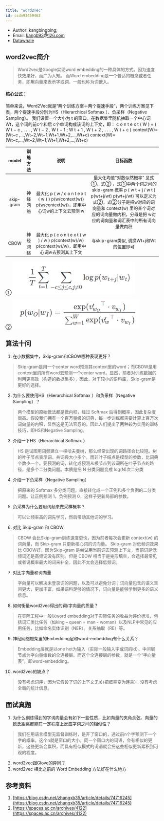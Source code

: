 ```yaml
---
title: "word2vec"
id: csdn93459463
---
```


*   Author: kangbingbing;
*   Email: kangb93@126.com
*   [Datawhale](https://blog.csdn.net/Datawhale/article/details/85100466)

## word2vec简介

> Word2vec是Google实现word embedding的一种具体的方式。因为速度快效果好，而广为人知。 而Word embedding是一个普适的概念或者任务，即用向量来表示字或词，一般也称为词嵌入。

#### 核心公式：

简单来说，Word2Vec就是“两个训练方案＋两个提速手段”，两个训练方案见下表，两个提速手段分别为HS（Hierarchical Softmax ）、负采样（Negative Sampling）。 我们设置一个大小为 t 的窗口，在数据集里随机抽取一个中心词Wt，这个词的前c个和后 c个单词构成该词的上下文，即：
c o n t e x t ( W ) = ( W t − c , . . . , W t − 2 , W t − 1 ; W t + 1 , W t + 2 , . . . , W t + c ) context(W)=(Wt−c ,...,Wt−2,Wt−1;Wt+1,Wt+2,...,Wt+c) context(W)=(Wt−c,...,Wt−2,Wt−1;Wt+1,Wt+2,...,Wt+c)

| model | 训练方法 | 说明 | 目标函数 |
| :-: | :-: | :-: | :-: |
| skip-gram | 神经网络 | 最大化 p ( w / c o n t e x t ( w ) ) p(w/context(w)) p(w/context(w))，即用中心词w的上下文去预测 w | 最大化均值“对数似然概率” 见式①、式② ，式①中两个词之间的 skip-gram 概率 p ( w t + j / w t ) p(wt+j/wt) p(wt+j/wt) 可以定义为式②，式②分子是把w对应的词向量和 context(w) 里的某个词对应的词向量做内积，分母是把 w对应的词向量和词汇表中的所有词向量做内积 |
| CBOW | 神经网络 | 最大化 p ( c o n t e x t ( w ) / w ) p(context(w)/w) p(context(w)/w)，即用中心词w去预测其上下文 | 与skip-gram类似, 调换Wt+j和Wt的位置即可 |

①
![在这里插入图片描述](../img/c8c501c6ce62c7c70f3eec8465605ded.png)

②
![在这里插入图片描述](../img/8f93989cb776d6154b5e3195399eead3.png)

## 算法十问

1.  在小数据集中，Skip-gram和CBOW哪种表现更好？

> Skip-gram是用一个center word预测其context里的word；而CBOW是用context里的所有word去预测一个center word。显然，前者对训练数据的利用更高效（构造的数据集多），因此，对于较小的语料库，Skip-gram是更好的选择。

2.  为什么要使用HS（Hierarchical Softmax ）和负采样（Negative Sampling）？

> 两个模型的原始做法都是做内积，经过 Softmax 后得到概率，因此复杂度很高。假设我们拥有一个百万量级的词典，每一步训练都需要计算上百万次词向量的内积，显然这是无法容忍的。因此人们提出了两种较为实用的训练技巧，即HS和Negative Sampling。

3.  介绍一下HS（Hierarchical Softmax ）

> HS 是试图用词频建立一棵哈夫曼树，那么经常出现的词路径会比较短。树的叶子节点表示词，共词典大小多个，而非叶子结点是模型的参数，比词典个数少一个。要预测的词，转化成预测从根节点到该词所在叶子节点的路径，是多个二分类问题。本质是把 N 分类问题变成 log(N)次二分类

4.  介绍一下负采样（Negative Sampling）

> 把原来的 Softmax 多分类问题，直接转化成一个正例和多个负例的二分类问题。让正例预测 1，负例预测 0，这样子更新局部的参数。

5.  负采样为什么要用词频来做采样概率？

> 可以让频率高的词先学习，然后带动其他词的学习。

6.  对比 Skip-gram 和 CBOW

> CBOW 会比Skip-gram训练速度更快，因为前者每次会更新 context(w) 的词向量，而 Skip-gram 只更新核心词的词向量。 Skip-gram 对低频词效果比 CBOW好，因为Skip-gram 是尝试用当前词去预测上下文，当前词是低频词还是高频词没有区别。但是 CBOW 相当于是完形填空，会选择最常见或者说概率最大的词来补全，因此不太会选择低频词。

7.  对比字向量和词向量

> 字向量可以解决未登录词的问题，以及可以避免分词；词向量包含的语义空间更大，更加丰富，如果语料足够的情况下，词向量是能够学到更多的语义信息。

8.  如何衡量word2vec得出的词/字向量的质量？

> 在实际工程中一般以word embedding对于实际任务的收益为评价标准，包括词汇类比任务（如king – queen = man - woman）以及NLP中常见的应用任务，比如命名实体识别（NER），关系抽取（RE）等。

9.  神经网络框架里的Embedding层和word-embedding有什么关系？

> Embedding层就是以one hot为输入（实际一般输入字或词的id）、中间层节点为字向量维数的全连接层。而这个全连接层的参数，就是一个“字向量表”，即word-embedding。

10.  word2vec的缺点？

> 没有考虑词序，因为它假设了词的上下文无关(把概率变为连乘)；没有考虑全局的统计信息。

## 面试真题

1.  为什么训练得到的字词向量会有如下一些性质，比如向量的夹角余弦、向量的欧氏距离都能在一定程度上反应字词之间的相似性？

> 我们在用语言模型无监督训练时，是开了窗口的，通过前n个字预测下一个字的概率，这个n就是窗口的大小，同一个窗口内的词语，会有相似的更新，这些更新会累积，而具有相似模式的词语就会把这些相似更新累积到可观的程度。

2.  word2vec跟Glove的异同？
3.  word2vec 相比之前的 Word Embedding 方法好在什么地方

## 参考资料

1.  [https://blog.csdn.net/zhangxb35/article/details/74716245](https://blog.csdn.net/zhangxb35/article/details/74716245)
2.  [https://spaces.ac.cn/archives/4122](https://spaces.ac.cn/archives/4122)